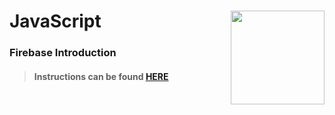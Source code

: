 # JavaScript <img align="right" src="https://github.com/Learning-Fuze/prototypes_C11/blob/assets/assets/images/logos/LF_LOGO.png?raw=true" width="150">
### Firebase Introduction

>#### Instructions can be found <a href="http://learning-fuze.github.io/prototypes_C11/#/Databases-Firebase-Intro" target="_blank">HERE</a>